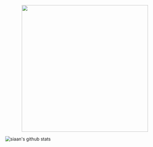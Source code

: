 <p align="center">
  <img src="https://imgur.com/a/c7uaucg" width=400 style="display: block; margin: 0 auto"/>
</p>


![siaan's github stats](https://github-readme-stats.vercel.app/api?username=siaandev&show_icons=true)
